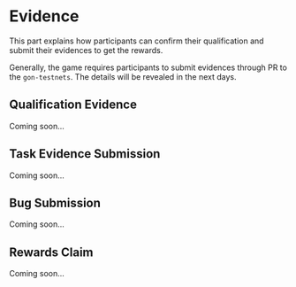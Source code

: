 # Evidence

This part explains how participants can confirm their qualification and submit their evidences to get the rewards.

Generally, the game requires participants to submit evidences through PR to the `gon-testnets`. The details will be revealed in the next days.

## Qualification Evidence

Coming soon...

## Task Evidence Submission

Coming soon...

## Bug Submission

Coming soon...

## Rewards Claim

Coming soon...